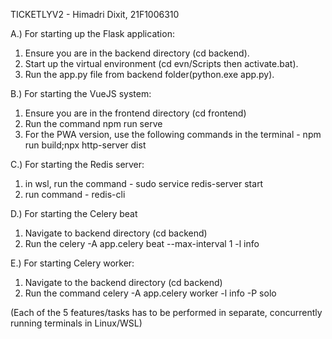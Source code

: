 TICKETLYV2 - Himadri Dixit, 21F1006310

A.) For starting up the Flask application: 
1. Ensure you are in the backend directory (cd backend).
2. Start up the virtual environment (cd evn/Scripts then activate.bat).
3. Run the app.py file from backend folder(python.exe app.py).

B.) For starting the VueJS system: 
1. Ensure you are in the frontend directory (cd frontend)
2. Run the command npm run serve
3. For the PWA version, use the following commands in the terminal -  npm run build;npx http-server dist

C.) For starting the Redis server: 
1. in wsl, run the command - sudo service redis-server start
2. run command - redis-cli

D.) For starting the Celery beat
1. Navigate to backend directory (cd backend)
2. Run the celery -A app.celery beat --max-interval 1 -l info

E.) For starting Celery worker:
1. Navigate to the backend directory (cd backend)
2. Run the command celery -A app.celery worker -l info -P solo


(Each of the 5 features/tasks has to be performed in separate, concurrently running terminals in Linux/WSL)
